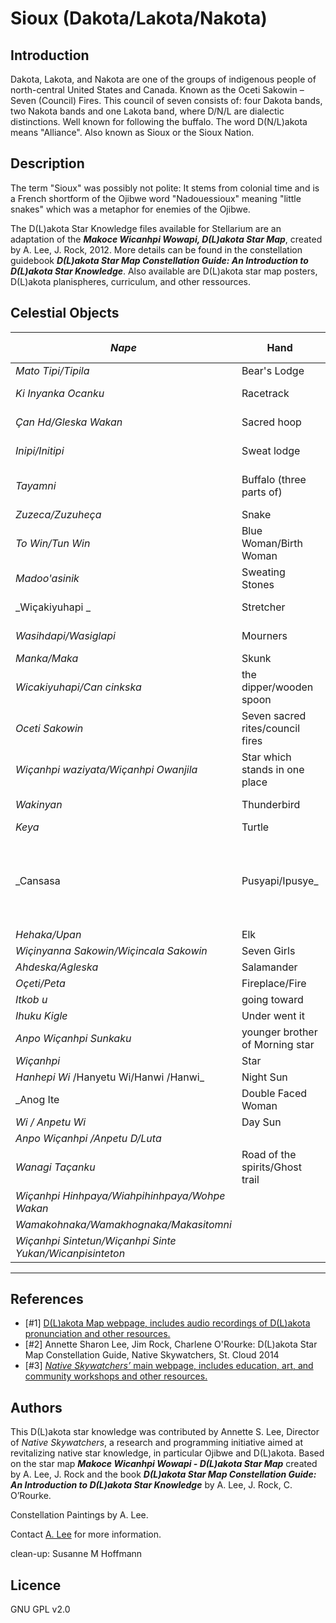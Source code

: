 # Sioux (Dakota/Lakota/Nakota)

## Introduction

Dakota, Lakota, and Nakota are one of the groups of indigenous people of north-central United States and Canada. Known as the Oceti Sakowin – Seven (Council) Fires. This council of seven consists of: four Dakota bands, two Nakota bands and one Lakota band, where D/N/L are dialectic distinctions. Well known for following the buffalo. The word D(N/L)akota means "Alliance". Also known as Sioux or the Sioux Nation.

## Description

The term "Sioux" was possibly not polite: It stems from colonial time and is a French shortform of the Ojibwe word "Nadouessioux" meaning "little snakes" which was a metaphor for enemies of the Ojibwe. 

The D(L)akota Star Knowledge files available for Stellarium are an adaptation of the ___Makoce Wicanhpi Wowapi, D(L)akota Star Map___, created by A. Lee, J. Rock, 2012. More details can be found in the constellation guidebook ___D(L)akota Star Map Constellation Guide: An Introduction to D(L)akota Star Knowledge___. Also available are D(L)akota star map posters, D(L)akota planispheres, curriculum, and other ressources.

## Celestial Objects

|   _Nape_ | Hand  | lower Orion & β Eridanus  | 
|----------|-------|-------|
|   _Mato Tipi/Tipila_ | Bear's Lodge | Gemini  | 
|   _Ki Inyanka Ocanku_ | Racetrack | Winter Circle &amp; Pleiades  | 
|   _Çan Hd/Gleska Wakan_ | Sacred hoop | Winter Circle &amp; Pleiades  | 
|   _Inipi/Initipi_ | Sweat lodge | Winter Circle &amp; Pleiades  |
|   _Tayamni_ | Buffalo (three parts of) | Orion, Canis Major, Pleiades  |
|   _Zuzeca/Zuzuheça_ | Snake | Columbia | Puppis, Canis Major |
|   _To Win/Tun Win_ | Blue Woman/Birth Woman | Big Dipper – inside Bowl  | 
|   _Madoo'asinik_ | Sweating Stones | Pleiades  | 
|   _Wiçakiyuhapi _ | Stretcher | Big Dipper – Bowl stars  | 
|   _Wasihdapi/Wasiglapi_ | Mourners | Big Dipper – Handle stars  | 
|   _Manka/Maka_ | Skunk | Big Dipper  | 
|   _Wicakiyuhapi/Can cinkska_ | the dipper/wooden spoon | Big Dipper | 
|   _Oceti Sakowin_ | Seven sacred rites/council fires | Big Dipper  | 
|   _Wiçanhpi waziyata/Wiçanhpi Owanjila_  |  Star which stands in one place | North star, Polaris  | 
|   _Wakinyan_ | Thunderbird | Draco, Ursa Minor  | 
|   _Keya_ | Turtle | Pegasus  | 
|   _Cansasa  | Pusyapi/Ipusye_ | Dried Red Willow (Red-Osier Dogwood – Cornus stolonifera) Aries | Triangulum  | 
|   _Hehaka/Upan_ | Elk | Pisces  | 
|   _Wiçinyanna Sakowin/Wiçincala Sakowin_ | Seven Girls | Pleiades  | 
|   _Ahdeska/Agleska_ | Salamander | Cygnus | 
|   _Oçeti/Peta_ | Fireplace/Fire | Leo | 
|   _Itkob u_ | going toward  | Arcturus   | 
|   _Ihuku Kigle_ | Under went it  | Arcturus |
|   _Anpo Wiçanhpi Sunkaku_ | younger brother of Morning star | Arcturus  | 
|   _Wiçanhpi_ | Star  |  | 
|   _Hanhepi Wi_ /Hanyetu Wi/Hanwi /Hanwi_  |  Night Sun | Moon  | 
|   _Anog Ite  | Double Faced Woman | Moon  | 
|   _Wi / Anpetu Wi_  |  Day Sun | Sun | 
|   _Anpo Wiçanhpi /Anpetu D/Luta_ | |  Venus  | 
|   _Wanagi Taçanku_ | Road of the spirits/Ghost trail | Milky Way | 
|   _Wiçanhpi Hinhpaya/Wiahpihinhpaya/Wohpe Wakan_ |  |  Meteor/Falling star | 
|   _Wamakohnaka/Wamakhognaka/Makasitomni_  | | Universe | 
|   _Wiçanhpi Sintetun/Wiçanhpi Sinte Yukan/Wicanpisinteton_ |  |  Comet  | 

------------------------

## References

- [#1]   [D(L)akota Map webpage, includes audio recordings of D(L)akota pronunciation and other resources.](http://web.stcloudstate.edu/aslee/DAKOTAMAP/home.html)
- [#2]   Annette Sharon Lee, Jim Rock, Charlene O'Rourke: D(L)akota Star Map Constellation Guide, Native Skywatchers, St. Cloud 2014
- [#3]   [_Native Skywatchers’_ main webpage, includes education, art, and community workshops and other resources.](http://www.nativeskywatchers.com)

## Authors

This D(L)akota star knowledge was contributed by Annette S. Lee, Director of _Native Skywatchers_, a research and programming initiative aimed at revitalizing native star knowledge, in particular Ojibwe and D(L)akota. Based on the star map ___Makoce Wicanhpi Wowapi - D(L)akota Star Map___ created by A. Lee, J. Rock and the book ___D(L)akota Star Map Constellation Guide: An Introduction to D(L)akota Star Knowledge___ by A. Lee, J. Rock, C. O’Rourke.

Constellation Paintings by A. Lee.

Contact [A. Lee](mailto:aslee@stcloudstate.edu) for more information.

clean-up: Susanne M Hoffmann 

## Licence

GNU GPL v2.0
